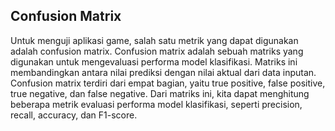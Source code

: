 ## Confusion Matrix
Untuk menguji aplikasi game, salah satu metrik yang dapat digunakan adalah confusion matrix. Confusion matrix adalah sebuah matriks yang digunakan untuk mengevaluasi performa model klasifikasi. Matriks ini membandingkan antara nilai prediksi dengan nilai aktual dari data inputan. Confusion matrix terdiri dari empat bagian, yaitu true positive, false positive, true negative, dan false negative. Dari matriks ini, kita dapat menghitung beberapa metrik evaluasi performa model klasifikasi, seperti precision, recall, accuracy, dan F1-score.
